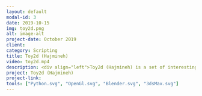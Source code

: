 ```yaml
---
layout: default
modal-id: 3
date: 2019-10-15
img: toy2d.png
alt: image-alt
project-date: October 2019
client: 
category: Scripting
title: Toy2d (Hajmineh)
video: toy2d.mp4
description: <div align="left">Toy2d (Hajmineh) is a set of interesting cardboard-craft kits together with how-to animations and AR interactions. Toy2d addon/plugin helps designers to create unwrapped patterns of 3d models. It automatically makes animations in different manners, shows mesh-cut defects(places that are not able to unwrap with current cutting), shows different parts, and allows designers to manipulate glue places. This tool is developed for both Blender and 3dsMax.</div>
project: Toy2d (Hajmineh)
project-link: 
tools: ["Python.svg", "OpenGl.svg", "Blender.svg", "3dsMax.svg"]
---
```

